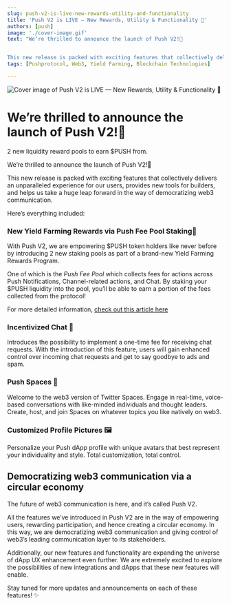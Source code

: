 ```yaml
---
slug: push-v2-is-live-new-rewards-utility-and-functionality
title: 'Push V2 is LIVE — New Rewards, Utility & Functionality 🚀'
authors: [push]
image: './cover-image.gif'
text: "We’re thrilled to announce the launch of Push V2!🎉


This new release is packed with exciting features that collectively delivers an unparalleled experience for our users, provides new tools for builders, and helps us take a huge leap forward in the way of democratizing web3 communication."
tags: [Pushprotocol, Web3, Yield Farming, Blockchain Technologies]

---
```

![Cover image of Push V2 is LIVE — New Rewards, Utility & Functionality 🚀](./cover-image.gif)
<!--truncate-->


<!--customheaderpoint-->
# We’re thrilled to announce the launch of Push V2!🎉


2 new liquidity reward pools to earn $PUSH from.

We’re thrilled to announce the launch of Push V2!🎉


This new release is packed with exciting features that collectively delivers an unparalleled experience for our users, provides new tools for builders, and helps us take a huge leap forward in the way of democratizing web3 communication.

Here’s everything included:

### New Yield Farming Rewards via Push Fee Pool Staking🌾
With Push V2, we are empowering $PUSH token holders like never before by introducing 2 new staking pools as part of a brand-new Yield Farming Rewards Program.

One of which is the <i>Push Fee Pool</i> which collects fees for actions across Push Notifications, Channel-related actions, and Chat. By staking your $PUSH liquidity into the pool, you’ll be able to earn a portion of the fees collected from the protocol!

For more detailed information, [check out this article here](https://medium.com/push-protocol/new-push-yield-farming-rewards-full-details-4a9ff473226d)

### Incentivized Chat 💬
Introduces the possibility to implement a one-time fee for receiving chat requests. With the introduction of this feature, users will gain enhanced control over incoming chat requests and get to say goodbye to ads and spam.

### Push Spaces 🌌
Welcome to the web3 version of Twitter Spaces. Engage in real-time, voice-based conversations with like-minded individuals and thought leaders. Create, host, and join Spaces on whatever topics you like natively on web3.

### Customized Profile Pictures 🖼️
Personalize your Push dApp profile with unique avatars that best represent your individuality and style. Total customization, total control.

## Democratizing web3 communication via a circular economy
The future of web3 communication is here, and it’s called Push V2.

All the features we’ve introduced in Push V2 are in the way of empowering users, rewarding participation, and hence creating a circular economy. In this way, we are democratizing web3 communication and giving control of web3’s leading communication layer to its stakeholders.

Additionally, our new features and functionality are expanding the universe of dApp UX enhancement even further. We are extremely excited to explore the possibilities of new integrations and dApps that these new features will enable.

Stay tuned for more updates and announcements on each of these features! ✨

